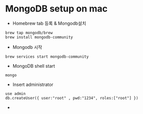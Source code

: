 # MongoDB setup on mac
- Homebrew tab 등록 & Mongodb설치
```
brew tap mongodb/brew
brew install mongodb-community
```

- Mongodb 시작
```
brew services start mongodb-community
```

- MongoDB shell start
```
mongo
```

- Insert administrator
```
use admin
db.createUser({ user:"root" , pwd:"1234", roles:["root"] })
```

- 